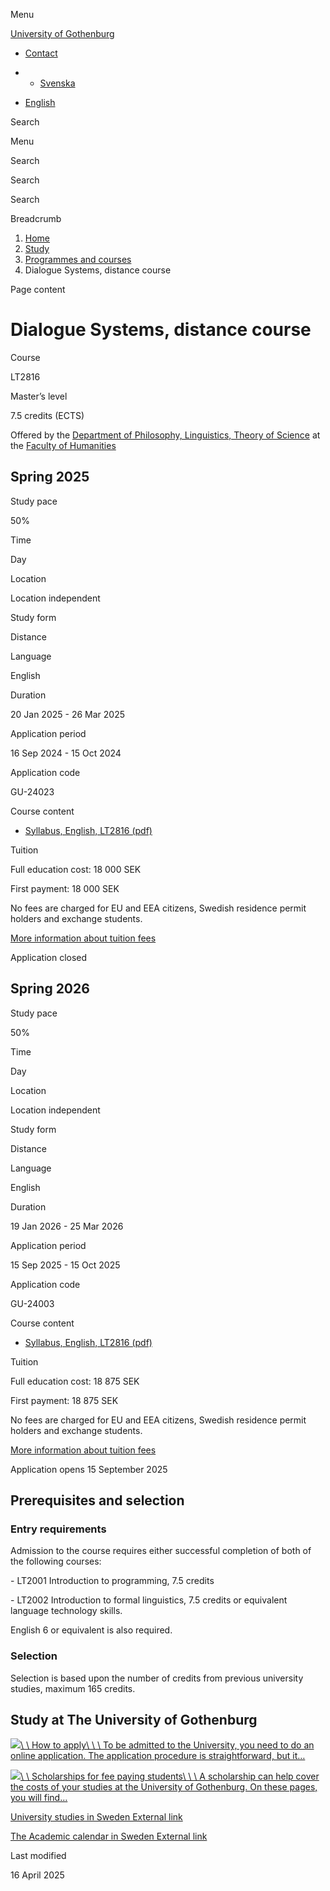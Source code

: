 Menu

[University of Gothenburg](https://www.gu.se/en)

- [Contact](https://www.gu.se/en/contact)

- - [Svenska](https://www.gu.se/studera/hitta-utbildning/dialogsystem-distanskurs-lt2816)
- [English](https://www.gu.se/en/study-gothenburg/dialogue-systems-distance-course-lt2816)

Search


Menu


Search


Search

Search

Breadcrumb

1. [Home](https://www.gu.se/en)
2. [Study](https://www.gu.se/en/study-in-gothenburg)
3. [Programmes and courses](https://www.gu.se/en/study-in-gothenburg/study-options)
4. Dialogue Systems, distance course


Page content

# Dialogue Systems, distance course

Course


LT2816


Master’s level



7.5 credits (ECTS)




Offered by the
[Department of Philosophy, Linguistics, Theory of Science](https://www.gu.se/en/flov)
at the
[Faculty of Humanities](https://www.gu.se/en/humanities)

## Spring 2025

Study pace


50%

Time


Day

Location


Location independent

Study form


Distance

Language


English

Duration


20 Jan 2025
\- 26 Mar 2025

Application period


16 Sep 2024
\- 15 Oct 2024

Application code


GU-24023

Course content


- [Syllabus, English, LT2816 (pdf)](https://kursplaner.gu.se/pdf/kurs/en/LT2816)


Tuition


Full education cost: 18 000 SEK

First payment: 18 000 SEK

No fees are charged for EU and EEA citizens, Swedish residence permit holders and exchange students.

[More information about tuition fees](https://www.gu.se/en/study-in-gothenburg/apply/tuition-fees)

Application closed


## Spring 2026

Study pace


50%

Time


Day

Location


Location independent

Study form


Distance

Language


English

Duration


19 Jan 2026
\- 25 Mar 2026

Application period


15 Sep 2025
\- 15 Oct 2025

Application code


GU-24003

Course content


- [Syllabus, English, LT2816 (pdf)](https://kursplaner.gu.se/pdf/kurs/en/LT2816)


Tuition


Full education cost: 18 875 SEK

First payment: 18 875 SEK

No fees are charged for EU and EEA citizens, Swedish residence permit holders and exchange students.

[More information about tuition fees](https://www.gu.se/en/study-in-gothenburg/apply/tuition-fees)

Application opens 15 September 2025


## Prerequisites and selection

### Entry requirements

Admission to the course requires either successful completion of both of the following courses:

\- LT2001 Introduction to programming, 7.5 credits

\- LT2002 Introduction to formal linguistics, 7.5 credits or equivalent language technology skills.

English 6 or equivalent is also required.

### Selection

Selection is based upon the number of credits from previous university studies, maximum 165 credits.

## Study at The University of Gothenburg

[![](https://www.gu.se/sites/default/files/dynamic-image/dynamic_image_2188_218/public/2020-03/cytonn-photography-ZJEKICY5EXY-unsplash.jpg?media_id=2553&width=1904&height=208)\\
\\
How to apply\\
\\
\\
To be admitted to the University, you need to do an online application. The application procedure is straightforward, but it…](https://www.gu.se/en/study-in-gothenburg/apply)

[![](https://www.gu.se/sites/default/files/dynamic-image/dynamic_image_2188_218/public/2024-01/GU-7.jpg?media_id=95188&width=1904&height=208)\\
\\
Scholarships for fee paying students\\
\\
\\
A scholarship can help cover the costs of your studies at the University of Gothenburg. On these pages, you will find…](https://www.gu.se/en/study-in-gothenburg/apply/scholarships-for-fee-paying-students)

[University studies in Sweden External link](https://www.gu.se/en/study-in-gothenburg/before-you-arrive/university-studies-in-sweden "External link")

[The Academic calendar in Sweden External link](https://www.gu.se/en/study-in-gothenburg/when-you-are-here/academic-calendar "External link")

Last modified


16 April 2025